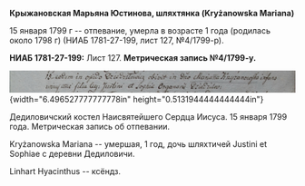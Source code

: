 **Крыжановская Марьяна Юстинова, шляхтянка (Kryżanowska Mariana)**

15 января 1799 г -- отпевание, умерла в возрасте 1 года (родилась около
1798 г) (НИАБ 1781-27-199, лист 127, №4/1799-р).

**НИАБ 1781-27-199:** Лист 127. **Метрическая запись №4/1799-у.**

![](./media/8573d2d11d51b6a02ce39eecbbd0aa57b4a867ca.png){width="6.496527777777778in"
height="0.5131944444444444in"}

Дедиловичский костел Наисвятейшего Сердца Иисуса. 15 января 1799 года.
Метрическая запись об отпевании.

Kryżanowska Mariana -- умершая, 1 год, дочь шляхтичей Justini et Sophiae
с деревни Дедиловичи.

Linhart Hyacinthus -- ксёндз.

